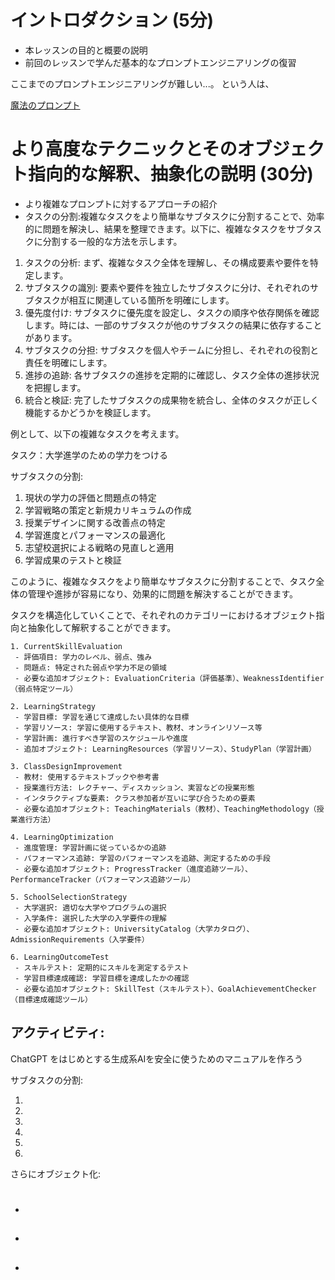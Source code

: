 # イントロダクション (5分)
- 本レッスンの目的と概要の説明
- 前回のレッスンで学んだ基本的なプロンプトエンジニアリングの復習

ここまでのプロンプトエンジニアリングが難しい...。
という人は、

[魔法のプロンプト](https://github.com/moshimoshipandasan/2023aoyama_ai/blob/main/%E3%83%97%E3%83%AD%E3%83%B3%E3%83%97%E3%83%88%E4%BE%8B/06_2%E5%86%8D%E5%B8%B0%E5%87%A6%E7%90%86SPQA%E3%82%A2%E3%83%BC%E3%82%AD%E3%83%86%E3%82%AF%E3%83%81%E3%83%A3%E3%83%BCen.md)


# より高度なテクニックとそのオブジェクト指向的な解釈、抽象化の説明 (30分)
- より複雑なプロンプトに対するアプローチの紹介
- タスクの分割:複雑なタスクをより簡単なサブタスクに分割することで、効率的に問題を解決し、結果を整理できます。以下に、複雑なタスクをサブタスクに分割する一般的な方法を示します。

1. タスクの分析: まず、複雑なタスク全体を理解し、その構成要素や要件を特定します。
2. サブタスクの識別: 要素や要件を独立したサブタスクに分け、それぞれのサブタスクが相互に関連している箇所を明確にします。
3. 優先度付け: サブタスクに優先度を設定し、タスクの順序や依存関係を確認します。時には、一部のサブタスクが他のサブタスクの結果に依存することがあります。
4. サブタスクの分担: サブタスクを個人やチームに分担し、それぞれの役割と責任を明確にします。
5. 進捗の追跡: 各サブタスクの進捗を定期的に確認し、タスク全体の進捗状況を把握します。
6. 統合と検証: 完了したサブタスクの成果物を統合し、全体のタスクが正しく機能するかどうかを検証します。

例として、以下の複雑なタスクを考えます。

タスク：大学進学のための学力をつける

サブタスクの分割:

1. 現状の学力の評価と問題点の特定
2. 学習戦略の策定と新規カリキュラムの作成
3. 授業デザインに関する改善点の特定
4. 学習進度とパフォーマンスの最適化
5. 志望校選択による戦略の見直しと適用
6. 学習成果のテストと検証

このように、複雑なタスクをより簡単なサブタスクに分割することで、タスク全体の管理や進捗が容易になり、効果的に問題を解決することができます。

タスクを構造化していくことで、それぞれのカテゴリーにおけるオブジェクト指向と抽象化して解釈することができます。

```
1. CurrentSkillEvaluation
 - 評価項目: 学力のレベル、弱点、強み
 - 問題点: 特定された弱点や学力不足の領域
 - 必要な追加オブジェクト: EvaluationCriteria（評価基準）、WeaknessIdentifier（弱点特定ツール）
 
2. LearningStrategy
 - 学習目標: 学習を通じて達成したい具体的な目標
 - 学習リソース: 学習に使用するテキスト、教材、オンラインリソース等
 - 学習計画: 進行すべき学習のスケジュールや進度
 - 追加オブジェクト: LearningResources（学習リソース）、StudyPlan（学習計画）

3. ClassDesignImprovement
 - 教材: 使用するテキストブックや参考書
 - 授業進行方法: レクチャー、ディスカッション、実習などの授業形態
 - インタラクティブな要素: クラス参加者が互いに学び合うための要素
 - 必要な追加オブジェクト: TeachingMaterials（教材）、TeachingMethodology（授業進行方法）

4. LearningOptimization
 - 進度管理: 学習計画に従っているかの追跡
 - パフォーマンス追跡: 学習のパフォーマンスを追跡、測定するための手段
 - 必要な追加オブジェクト: ProgressTracker（進度追跡ツール）、PerformanceTracker（パフォーマンス追跡ツール）

5. SchoolSelectionStrategy
 - 大学選択: 適切な大学やプログラムの選択
 - 入学条件: 選択した大学の入学要件の理解
 - 必要な追加オブジェクト: UniversityCatalog（大学カタログ）、AdmissionRequirements（入学要件）

6. LearningOutcomeTest
 - スキルテスト: 定期的にスキルを測定するテスト
 - 学習目標達成確認: 学習目標を達成したかの確認
 - 必要な追加オブジェクト: SkillTest（スキルテスト）、GoalAchievementChecker（目標達成確認ツール）
```

## アクティビティ: 

ChatGPT をはじめとする生成系AIを安全に使うためのマニュアルを作ろう

サブタスクの分割:

1. 
2. 
3. 
4. 
5.
6. 

さらにオブジェクト化:

# 
- 
## 
 - 
## 
 - 
### 
